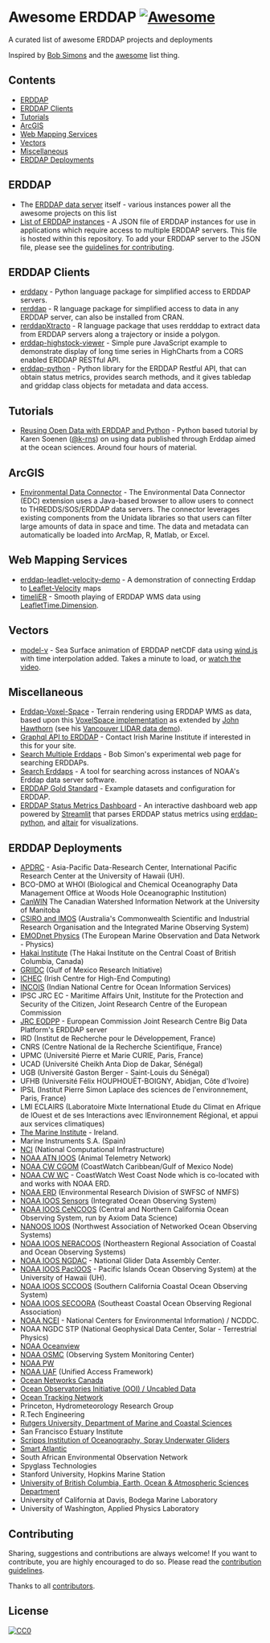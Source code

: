 # Awesome ERDDAP [![Awesome](https://awesome.re/badge.svg)](https://github.com/sindresorhus/awesome)

A curated list of awesome ERDDAP projects and deployments

Inspired by [Bob Simons](https://github.com/BobSimons) and the [awesome](https://github.com/sindresorhus/awesome) list thing.

## Contents

- [ERDDAP](#erddap)
- [ERDDAP Clients](#erddap-clients)
- [Tutorials](#tutorials)
- [ArcGIS](#arcgis)
- [Web Mapping Services](#web-mapping-services)
- [Vectors](#vectors)
- [Miscellaneous](#miscellaneous)
- [ERDDAP Deployments](#erddap-deployments)

## ERDDAP

- The [ERDDAP data server](https://github.com/BobSimons/erddap) itself - various instances power all the awesome projects on this list
- [List of ERDDAP instances](https://github.com/IrishMarineInstitute/awesome-erddap/blob/master/erddaps.json) - A JSON file of ERDDAP instances for use in applications which require access to multiple ERDDAP servers. This file is hosted within this repository. To add your ERDDAP server to the JSON file, please see the [guidelines for contributing](CONTRIBUTING.md).

## ERDDAP Clients

- [erddapy](https://ioos.github.io/erddapy/) - Python language package for simplified access to ERDDAP servers.
- [rerddap](https://github.com/ropensci/rerddap) - R language package for simplified access to data in any ERDDAP server, can also be installed from CRAN.
- [rerddapXtracto](https://github.com/rmendels/rerddapXtracto) - R language package that uses rerdddap to extract data from ERDDAP servers along a trajectory or inside a polygon.
- [erddap-highstock-viewer](https://github.com/gulfofmaine/erddap-highstock-viewer) -  Simple pure JavaScript example to demonstrate display of long time series in HighCharts from a CORS enabled ERDDAP RESTful API.
- [erddap-python](https://github.com/hmedrano/erddap-python) - Python library for the ERDDAP Restful API, that can obtain status metrics, provides search methods, and it gives tabledap and griddap class objects for metadata and data access.

## Tutorials

- [Reusing Open Data with ERDDAP and Python](https://k-rns.github.io/workshop_data_reuse/) - Python based tutorial by Karen Soenen ([@k-rns](https://github.com/k-rns)) on using data published through Erddap aimed at the ocean sciences. Around four hours of material.

## ArcGIS

- [Environmental Data Connector](http://asascience.com/software/downloads/) - The Environmental Data Connector (EDC) extension uses a Java-based browser to allow users to connect to THREDDS/SOS/ERDDAP data servers. The connector leverages existing components from the Unidata libraries so that users can filter large amounts of data in space and time. The data and metadata can automatically be loaded into ArcMap, R, Matlab, or Excel.

## Web Mapping Services

- [erddap-leadlet-velocity-demo](https://github.com/IrishMarineInstitute/erddap-leaflet-velocity-demo) - A demonstration of connecting Erddap to [Leaflet-Velocity](https://github.com/danwild/leaflet-velocity) maps
- [timeliER](https://irishmarineinstitute.github.io/timeliER/#IMI_CONN_3D) - Smooth playing of ERDDAP WMS data using [LeafletTime.Dimension](https://github.com/socib/Leaflet.TimeDimension).

## Vectors

- [model-v](http://digitalocean.ie/model-v/) - Sea Surface animation of ERDDAP netCDF data using [wind.js](https://github.com/Esri/wind-js) with time interpolation added. Takes a minute to load, or [watch the video](http://digitalocean.ie/model-v/connemara/).

## Miscellaneous

- [Erddap-Voxel-Space](https://irishmarineinstitute.github.io/Erddap-Voxel-Space/VoxelSpace.html) - Terrain rendering using ERDDAP WMS as data, based upon this  [VoxelSpace implementation](https://github.com/s-macke/VoxelSpace) as extended by [John Hawthorn](https://github.com/jhawthorn/VoxelSpace) (see his [Vancouver LIDAR data demo](https://jhawthorn.github.io/VoxelSpace/VoxelSpace.html)).
- [Graphql API to ERDDAP](https://api.digitalocean.ie/) - Contact Irish Marine Institute if interested in this for your site.
- [Search Multiple Erddaps](https://coastwatch.pfeg.noaa.gov/erddap/download/SearchMultipleERDDAPs.html) - Bob Simon's experimental web page for searching ERDDAPs.
- [Search Erddaps](https://github.com/IrishMarineInstitute/search-erddaps) - A tool for searching across instances of NOAA's Erddap data server software.
- [ERDDAP Gold Standard](https://github.com/ioos/erddap-gold-standard) - Example datasets and configuration for ERDDAP.
- [ERDDAP Status Metrics Dashboard](https://share.streamlit.io/hmedrano/erddap-status-dashboard/main/dashboard_streamlit_app.py) - An interactive dashboard web app powered by [Streamlit](https://streamlit.io/) that parses ERDDAP status metrics using [erddap-python](https://github.com/hmedrano/erddap-python), and [altair](https://altair-viz.github.io/) for visualizations.

## ERDDAP Deployments

- [APDRC](http://apdrc.soest.hawaii.edu/erddap/index.html) - Asia-Pacific Data-Research Center, International Pacific Research Center at the University of Hawaii (UH).
- BCO-DMO at WHOI (Biological and Chemical Oceanography Data Management Office at Woods Hole Oceanographic Institution)
- [CanWIN](https://canwinerddap.ad.umanitoba.ca/erddap) The Canadian Watershed Information Network at the University of Manitoba
- [CSIRO and IMOS](http://rs-data1-mel.csiro.au/erddap/index.html) (Australia's Commonwealth Scientific and Industrial Research Organisation and the Integrated Marine Observing System)
- [EMODnet Physics](http://erddap.emodnet-physics.eu/erddap/index.html) (The European Marine Observation and Data Network - Physics)
- [Hakai Institute](https://catalogue.hakai.org/erddap/index.html) (The Hakai Institute on the Central Coast of British Columbia, Canada)
- [GRIIDC](https://erddap.griidc.org/erddap/index.html) (Gulf of Mexico Research Initiative)
- [ICHEC](https://erddap.ichec.ie/erddap/index.html) (Irish Centre for High-End Computing)
- [INCOIS](http://erddap.incois.gov.in/erddap/index.html) (Indian National Centre for Ocean Information Services)
- IPSC JRC EC - Maritime Affairs Unit, Institute for the Protection and Security of the Citizen, Joint Research Centre of the European Commission
- [JRC EODPP](https://jeodpp.jrc.ec.europa.eu/services/erddap/) - European Commission Joint Research Centre Big Data Platform's ERDDAP server
- IRD (Institut de Recherche pour le Développement, France)  
- CNRS (Centre National de la Recherche Scientifique, France)  
- UPMC (Université Pierre et Marie CURIE, Paris, France)  
- UCAD (Université Cheikh Anta Diop de Dakar, Sénégal)  
- UGB (Université Gaston Berger - Saint-Louis du Sénégal)  
- UFHB (Université Félix HOUPHOUËT-BOIGNY, Abidjan, Côte d'Ivoire)  
- IPSL (Institut Pierre Simon Laplace des sciences de l'environnement, Paris, France)  
- LMI ECLAIRS (Laboratoire Mixte International Etude du Climat en Afrique de lOuest et de ses Interactions avec lEnvironnement Régional, et appui aux services climatiques)
- [The Marine Institute](https://erddap.marine.ie/erddap/index.html) - Ireland.
- Marine Instruments S.A. (Spain)
- [NCI](http://nrm-erddap.nci.org.au/erddap/index.html) (National Computational Infrastructure)
- [NOAA ATN IOOS](https://atn.ioos.us/erddap/index.html) (Animal Telemetry Network)
- [NOAA CW CGOM](http://cwcgom.aoml.noaa.gov/erddap/index.html) (CoastWatch Caribbean/Gulf of Mexico Node)
- [NOAA CW WC](https://coastwatch.pfeg.noaa.gov/erddap/index.html) - CoastWatch West Coast Node which is co-located with and works with NOAA ERD.  
- [NOAA ERD](https://coastwatch.pfeg.noaa.gov/erddap/index.html) (Environmental Research Division of SWFSC of NMFS)
- [NOAA IOOS Sensors](http://erddap.sensors.ioos.us/erddap/) (Integrated Ocean Observing System)
- [NOAA IOOS CeNCOOS](http://erddap.axiomdatascience.com/erddap/index.html) (Central and Northern California Ocean Observing System, run by Axiom Data Science)
- [NANOOS IOOS](https://wilson.coas.oregonstate.edu/erddap/index.html) (Northwest Association of Networked Ocean Observing Systems)
- [NOAA IOOS NERACOOS](http://www.neracoos.org/erddap/index.html) (Northeastern Regional Association of Coastal and Ocean Observing Systems)
- [NOAA IOOS NGDAC](https://gliders.ioos.us/erddap/index.html) - National Glider Data Assembly Center.
- [NOAA IOOS PacIOOS](http://oos.soest.hawaii.edu/erddap/index.html) - Pacific Islands Ocean Observing System) at the University of Hawaii (UH).
- [NOAA IOOS SCCOOS](http://sccoos.org/erddap/index.html) (Southern California Coastal Ocean Observing System)
- [NOAA IOOS SECOORA](http://erddap.secoora.org/erddap/index.html) (Southeast Coastal Ocean Observing Regional Association)
- [NOAA NCEI](https://ecowatch.ncddc.noaa.gov/erddap/index.html) - National Centers for Environmental Information) / NCDDC.
- NOAA NGDC STP (National Geophysical Data Center, Solar - Terrestrial Physics)
- [NOAA Oceanview](https://oceanview.pfeg.noaa.gov/erddap/index.html)
- [NOAA OSMC](http://osmc.noaa.gov/erddap/index.html) (Observing System Monitoring Center)
- [NOAA PW](https://polarwatch.noaa.gov/erddap/index.html)
- [NOAA UAF](https://upwell.pfeg.noaa.gov/erddap/index.html) (Unified Access Framework)
- [Ocean Networks Canada](http://dap.onc.uvic.ca/erddap/index.html)
- [Ocean Observatories Initiative (OOI) / Uncabled Data](https://erddap-uncabled.oceanobservatories.org/uncabled/erddap/index.html)
- [Ocean Tracking Network](https://members.oceantrack.org/erddap/index.html)
- Princeton, Hydrometeorology Research Group
- R.Tech Engineering
- [Rutgers University, Department of Marine and Coastal Sciences](http://tds.marine.rutgers.edu/erddap/index.html)
- San Francisco Estuary Institute
- [Scripps Institution of Oceanography, Spray Underwater Gliders](https://spraydata.ucsd.edu/erddap/index.html)
- [Smart Atlantic](https://www.smartatlantic.ca/erddap/)
- South African Environmental Observation Network
- Spyglass Technologies
- Stanford University, Hopkins Marine Station
- [University of British Columbia, Earth, Ocean & Atmospheric Sciences Department](https://salishsea.eos.ubc.ca/erddap/index.html)
- University of California at Davis, Bodega Marine Laboratory
- University of Washington, Applied Physics Laboratory

## Contributing

Sharing, suggestions and contributions are always welcome! If you want to contribute, you are highly encouraged to do so. Please read the [contribution guidelines](CONTRIBUTING.md).

Thanks to all [contributors](https://github.com/IrishMarineInstitute/awesome-erddap/graphs/contributors).

## License

[![CC0](http://mirrors.creativecommons.org/presskit/buttons/88x31/svg/cc-zero.svg)](https://creativecommons.org/publicdomain/zero/1.0/)
